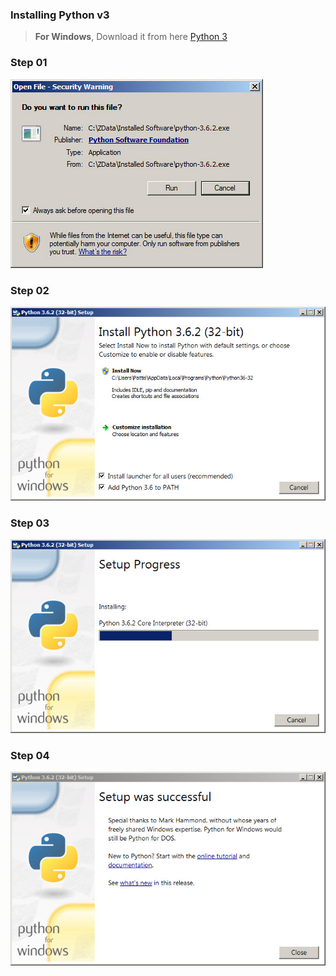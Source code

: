 ### Installing Python v3
> **For Windows**,
> Download it from here [Python 3](https://ww.python.org/downloads/)

### Step 01

![picture](photos/1.png)

### Step 02

![picture](photos/2.png)

### Step 03

![picture](photos/3.png)

### Step 04

![picture](photos/4.png)
